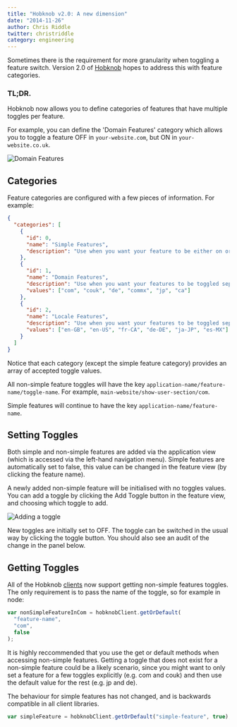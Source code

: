 ```yaml
---
title: "Hobknob v2.0: A new dimension"
date: "2014-11-26"
author: Chris Riddle
twitter: christriddle
category: engineering
---
```


Sometimes there is the requirement for more granularity when toggling a feature switch.
Version 2.0 of [Hobknob](https://github.com/opentable/hobknob) hopes to address this with feature categories.

### TL;DR.

Hobknob now allows you to define categories of features that have multiple toggles per feature.

For example, you can define the 'Domain Features' category which allows you to toggle a feature OFF in `your-website.com`, but ON in `your-website.co.uk`.

![Domain Features](/images/posts/hobknob-domain-features.png)

## Categories

Feature categories are configured with a few pieces of information. For example:

```json
{
  "categories": [
    {
      "id": 0,
      "name": "Simple Features",
      "description": "Use when you want your feature to be either on or off"
    },
    {
      "id": 1,
      "name": "Domain Features",
      "description": "Use when you want your features to be toggled separately for different domains",
      "values": ["com", "couk", "de", "commx", "jp", "ca"]
    },
    {
      "id": 2,
      "name": "Locale Features",
      "description": "Use when you want your features to be toggled separately for different locales",
      "values": ["en-GB", "en-US", "fr-CA", "de-DE", "ja-JP", "es-MX"]
    }
  ]
}
```

Notice that each category (except the simple feature category) provides an array of accepted toggle values.

All non-simple feature toggles will have the key `application-name/feature-name/toggle-name`.
For example, `main-website/show-user-section/com`.

Simple features will continue to have the key `application-name/feature-name`.

## Setting Toggles

Both simple and non-simple features are added via the application view (which is accessed via the left-hand navigation menu). Simple features are automatically set to false, this value can be changed in the feature view (by clicking the feature name).

A newly added non-simple feature will be initialised with no toggles values. You can add a toggle by clicking the Add Toggle button in the feature view, and choosing which toggle to add.

![Adding a toggle](/images/posts/hobknob-adding-toggle.png)

New toggles are initially set to OFF. The toggle can be switched in the usual way by clicking the toggle button. You should also see an audit of the change in the panel below.

## Getting Toggles

All of the Hobknob [clients](https://github.com/opentable/hobknob#hobknob-clients) now support getting non-simple features toggles. The only requirement is to pass the name of the toggle, so for example in node:

```javascript
var nonSimpleFeatureInCom = hobknobClient.getOrDefault(
  "feature-name",
  "com",
  false
);
```

It is highly reccommended that you use the get or default methods when accessing non-simple features. Getting a toggle that does not exist for a non-simple feature could be a likely scenario, since you might want to only set a feature for a few toggles explicitly (e.g. com and couk) and then use the default value for the rest (e.g. jp and de).

The behaviour for simple features has not changed, and is backwards compatible in all client libraries.

```javascript
var simpleFeature = hobknobClient.getOrDefault("simple-feature", true);
```
